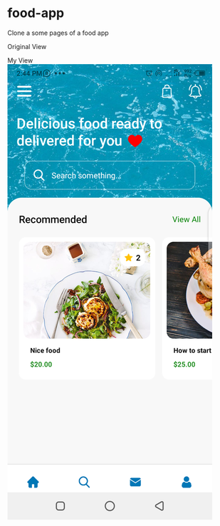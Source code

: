 # food-app
Clone a some pages of a food app

Original View
<img src=""/>


My View
<img src="https://github.com/RuthChisom/food-app/blob/master/src/assets/images/final-view.png"/>
